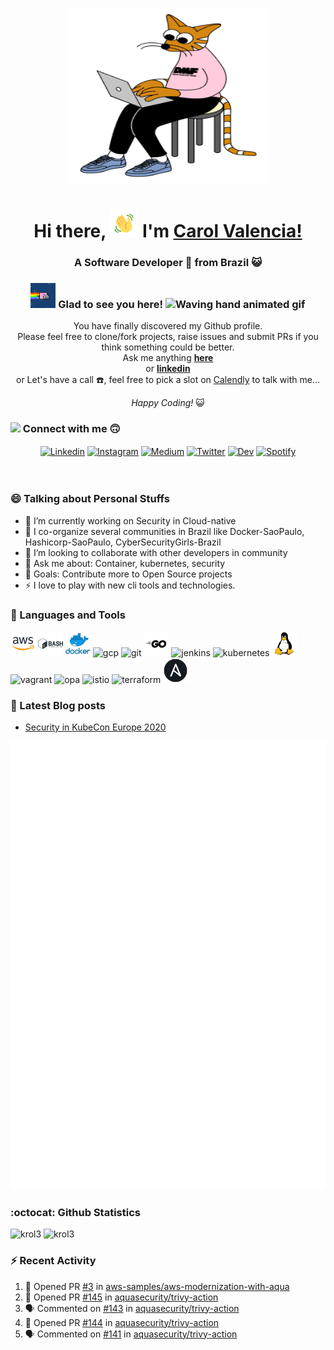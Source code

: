 <p align="center">
  <img src="./img/cat-developer.gif" height="280dp" width="320dp">
</p>
<h1 align="center">
    Hi there, 
    <img src="./img/wave.gif" 
         alt="Waving hand animated gif"
         height="45"
         width="45" />
  I'm <a href="https://www.linkedin.com/in/carolgv/" target="_blank">Carol Valencia!</a>
</h1>
<h3 align="center">
A Software Developer 🚀 from Brazil 😺
</h3>

<h3 align="center">
<img src="./img/cat-run.gif" 
         alt="Waving hand animated gif"
         height="40"
         width="40" />
Glad to see you here! 
    <img src="https://visitor-badge.glitch.me/badge?page_id=krol3.krol3" 
         alt="Waving hand animated gif"
         height="20"
         width="90" />
</h3>

<div align="center">
    
You have finally discovered my Github profile. <br>
Please feel free to clone/fork projects, raise issues and submit PRs if you think something could be better. <br>
Ask me anything <a href="https://github.com/krol3/krol3/issues/new"><b>here</b></a><br>
or <a href="https://www.linkedin.com/in/carolgv/"><b>linkedin</b></a>  <br>
or Let's have a call ☎️, feel free to pick a slot on <a href="https://calendly.com/krol/30min">Calendly</a> to talk with me...

<i>Happy Coding!</i> 😺

</div>

### <img src="https://media.giphy.com/media/LnQjpWaON8nhr21vNW/giphy.gif" height="32"></img> Connect with me 🙃
<div align="center">
<a href="https://linkedin.com/in/carolgv" target="blank"><img align="center" src="https://img.shields.io/badge/linkedin-%230077B5.svg?&style=for-the-badge&logo=linkedin&logoColor=white" alt="Linkedin" /></a>
<a href="https://www.instagram.com/krol3" target="_blank"><img align="center" src="https://img.shields.io/badge/Instagram-%23E4405F.svg?&style=for-the-badge&logo=instagram&logoColor=white" alt="Instagram"></a>
<a href="https://krol3.medium.com" target="blank"><img align="center" src="https://img.shields.io/badge/medium-%2312100E.svg?&style=for-the-badge&logo=medium&logoColor=white" alt="Medium" /></a>
<a href="https://twitter.com/krol_valencia" target="blank"><img align="center" src="https://img.shields.io/badge/twitter-%230077B5.svg?&style=for-the-badge&logo=twitter&logoColor=white" alt="Twitter" /></a>
<a href="https://dev.to/krol_valencia" target="blank"><img align="center" src="https://img.shields.io/badge/dev.to-0A0A0A?style=for-the-badge&logo=dev.to&logoColor=white" alt="Dev" /></a>
<a href="https://open.spotify.com/user/krol3" target="_blank"><img align="center" src="https://img.shields.io/badge/Spotify-%231ED760.svg?&style=for-the-badge&logo=spotify&logoColor=white" alt="Spotify"></a>
</div>

<!--
**krol3/krol3** is a ✨ _special_ ✨ repository because its `README.md` (this file) appears on your GitHub profile.

Here are some ideas to get you started:

- 🔭 I’m currently working on ...
- 🌱 I’m currently learning ...
- 👯 I’m looking to collaborate on ...
- 🤔 I’m looking for help with ...
- 💬 Ask me about .... Beside programming, I like running, beach-tennis, traveling and cats
- 📫 How to reach me: ...
- 😄 Pronouns: ...
- ⚡ Fun fact: ...
-->
</br>
</br>

### 😄 Talking about Personal Stuffs

- 🔭 I’m currently working on Security in Cloud-native
- 🌱 I co-organize several communities in Brazil like Docker-SaoPaulo, Hashicorp-SaoPaulo, CyberSecurityGirls-Brazil
- 👯 I’m looking to collaborate with other developers in community
- 💬 Ask me about: Container, kubernetes, security
- 🥅 Goals: Contribute more to Open Source projects
- ⚡ I love to play with new cli tools and technologies.

### 🧰 Languages and Tools

<p align="left"><img src="https://raw.githubusercontent.com/github/explore/80688e429a7d4ef2fca1e82350fe8e3517d3494d/topics/aws/aws.png" alt="aws" width="40" height="40"/> <img src="https://raw.githubusercontent.com/github/explore/80688e429a7d4ef2fca1e82350fe8e3517d3494d/topics/bash/bash.png" alt="bash" width="40" height="40"/> <img src="https://raw.githubusercontent.com/github/explore/80688e429a7d4ef2fca1e82350fe8e3517d3494d/topics/docker/docker.png" alt="docker" width="40" height="40"/> <img src="https://www.vectorlogo.zone/logos/google_cloud/google_cloud-icon.svg" alt="gcp" width="40" height="40"/> <img src="https://www.vectorlogo.zone/logos/git-scm/git-scm-icon.svg" alt="git" width="40" height="40"/> <img src="https://raw.githubusercontent.com/github/explore/80688e429a7d4ef2fca1e82350fe8e3517d3494d/topics/go/go.png" alt="go" width="40" height="40"/> <img src="https://www.vectorlogo.zone/logos/jenkins/jenkins-icon.svg" alt="jenkins" width="40" height="40"/> <img src="https://www.vectorlogo.zone/logos/kubernetes/kubernetes-icon.svg" alt="kubernetes" width="40" height="40"/> <img src="https://raw.githubusercontent.com/github/explore/80688e429a7d4ef2fca1e82350fe8e3517d3494d/topics/linux/linux.png" alt="linux" width="40" height="40"/> <img src="https://www.vectorlogo.zone/logos/vagrantup/vagrantup-icon.svg" alt="vagrant" width="40" height="40"/> <img src="https://camo.githubusercontent.com/aee47673482ae9337b1a495f7e747d35e55f4a3081e5cd65768e65686f6f2de4/68747470733a2f2f7777772e766563746f726c6f676f2e7a6f6e652f6c6f676f732f6f70656e706f6c6963796167656e742f6f70656e706f6c6963796167656e742d617232312e737667" alt="opa" width="80" height="50"/> <img src="https://camo.githubusercontent.com/bd5b74426b7087fe4c8568458993dfff11001c3b9f0a2483e1da43650cbe0672/68747470733a2f2f7777772e766563746f726c6f676f2e7a6f6e652f6c6f676f732f697374696f696f2f697374696f696f2d69636f6e2e737667" alt="istio" width="40" height="40"/> <img src="https://camo.githubusercontent.com/d13e208052a3e9d83243cd804635e60e4a238c43a86ce1bc6aea249c39c67709/68747470733a2f2f7777772e766563746f726c6f676f2e7a6f6e652f6c6f676f732f7465727261666f726d696f2f7465727261666f726d696f2d617232312e737667" alt="terraform" width="70" height="40"/>  <img src="https://raw.githubusercontent.com/github/explore/80688e429a7d4ef2fca1e82350fe8e3517d3494d/topics/ansible/ansible.png" alt="ansible" width="40" height="40"/>
</p>

### :card_index: Latest Blog posts
<!-- BLOG-POST-LIST:START -->
- [Security in KubeCon Europe 2020](https://krol3.medium.com/security-in-kubecon-europe-2020-859f41beb948)

<!-- BLOG-POST-LIST:END -->

![Metrics](https://github.com/krol3/krol3/blob/master/github-metrics.svg)

### :octocat: Github Statistics

<p align="left">
<img  src="https://github-readme-stats.vercel.app/api?username=krol3&include_all_commits=true&count_private=true&show_icons=true&theme=tokyonight&exclude_repo=neural-network-bike,docker-samples-by-lang&line_height=20&title_color=7A7ADB&icon_color=2234AE&text_color=D3D3D3&bg_color=0,000000,130F40" alt="krol3" width="480" height="180" />
<img  src="https://github-readme-stats.vercel.app/api/top-langs/?username=krol3&include_all_commits=true&count_private=true&show_icons=true&hide_border=true&layout=compact&langs_count=8&theme=tokyonight&exclude_repo=neural-network-bike,docker-samples-by-lang&line_height=20&title_color=7A7ADB&icon_color=2234AE&text_color=D3D3D3&bg_color=0,000000,130F40" alt="krol3"/>
</p>

### :zap: Recent Activity
<!--START_SECTION:activity-->
1. 💪 Opened PR [#3](https://github.com/aws-samples/aws-modernization-with-aqua/pull/3) in [aws-samples/aws-modernization-with-aqua](https://github.com/aws-samples/aws-modernization-with-aqua)
2. 💪 Opened PR [#145](https://github.com/aquasecurity/trivy-action/pull/145) in [aquasecurity/trivy-action](https://github.com/aquasecurity/trivy-action)
3. 🗣 Commented on [#143](https://github.com/aquasecurity/trivy-action/issues/143) in [aquasecurity/trivy-action](https://github.com/aquasecurity/trivy-action)
4. 💪 Opened PR [#144](https://github.com/aquasecurity/trivy-action/pull/144) in [aquasecurity/trivy-action](https://github.com/aquasecurity/trivy-action)
5. 🗣 Commented on [#141](https://github.com/aquasecurity/trivy-action/issues/141) in [aquasecurity/trivy-action](https://github.com/aquasecurity/trivy-action)
<!--END_SECTION:activity-->



